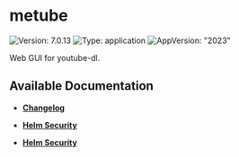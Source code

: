 # metube

![Version: 7.0.13](https://img.shields.io/badge/Version-7.0.13-informational?style=flat-square) ![Type: application](https://img.shields.io/badge/Type-application-informational?style=flat-square) ![AppVersion: "2023"](https://img.shields.io/badge/AppVersion-"2023"-informational?style=flat-square)

Web GUI for youtube-dl.

## Available Documentation

- [**Changelog**](CHANGELOG)

- [**Helm Security**](container-security)

- [**Helm Security**](helm-security)

